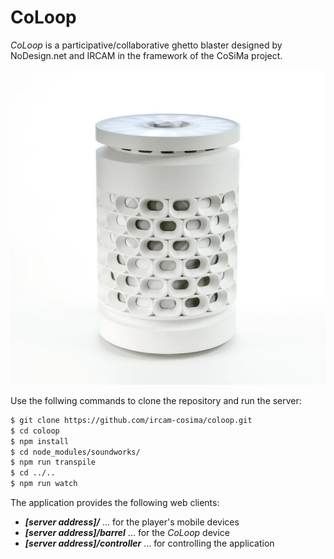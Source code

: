 # CoLoop

_CoLoop_ is a participative/collaborative ghetto blaster designed by NoDesign.net and IRCAM in the framework of the CoSiMa project.

![Image of Coloop](https://raw.githubusercontent.com/ircam-cosima/coloop/master/photo/coloop.jpg)

Use the follwing commands to clone the repository and run the server:
```sh
$ git clone https://github.com/ircam-cosima/coloop.git
$ cd coloop
$ npm install
$ cd node_modules/soundworks/
$ npm run transpile
$ cd ../..
$ npm run watch
```

The application provides the following web clients:
- ___[server address]/___ ... for the player's mobile devices
- ___[server address]/barrel___ ... for the _CoLoop_ device
- ___[server address]/controller___ ... for controlling the application
